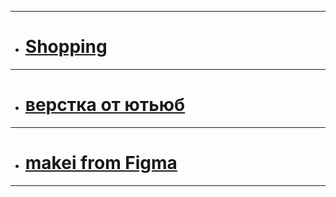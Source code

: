 ***
- # [Shopping](https://gumirus.github.io/shopping/)
***
- # [верстка от ютьюб](https://www.youtube.com/playlist?list=PLMVO_tUxLeQ5-uO5TewW34Wm4eonrw6Os)
***
- # [makei from Figma](https://www.figma.com/file/MmWflfWvsjHLMCmy7PoQl2/eCommercePlatformMarketingAgencyLandingPage?type=design&node-id=0-1&mode=design)
***